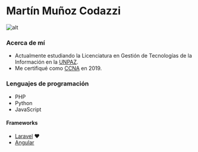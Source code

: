 # Martín Muñoz Codazzi
![alt](https://lh3.googleusercontent.com/a/ACg8ocL_oAIl1YaoD6xfelLiuLb4gIpEVmd7PRlAr7oHQeOnt6C_l9klIg=s315-c-no)

### Acerca de mí
+ Actualmente estudiando la Licenciatura en Gestión de Tecnologías de la Información en la [UNPAZ](https://www.unpaz.edu.ar/ "https://www.unpaz.edu.ar/").
+ Me certifiqué como [CCNA](https://www.cisco.com/site/us/en/learn/training-certifications/certifications/enterprise/ccna/index.html "https://www.cisco.com/site/us/en/learn/training-certifications/certifications/enterprise/ccna/index.html") en 2019.

### Lenguajes de programación
+ PHP
+ Python
+ JavaScript

#### Frameworks
+ [Laravel](https://laravel.com/ "https://laravel.com/") :heart:
+ [Angular](https://angular.io/ "https://angular.io/") 